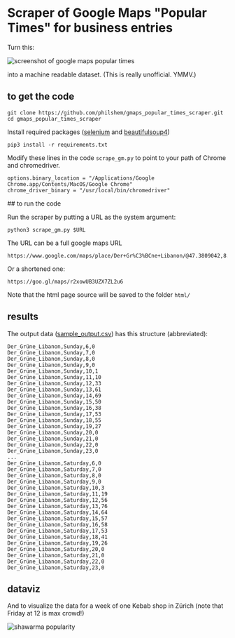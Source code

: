 # Scraper of Google Maps "Popular Times" for business entries

Turn this:

![screenshot of google maps popular times](https://gist.githubusercontent.com/philshem/71507d4e8ecfabad252fbdf4d9f8bdd2/raw/ab2530b4b3bfab57f4fe65ddc58792f4bb76758e/gmaps_popular_times.png)

into a machine readable dataset. (This is really unofficial. YMMV.)

## to get the code

    git clone https://github.com/philshem/gmaps_popular_times_scraper.git
    cd gmaps_popular_times_scraper

Install required packages ([selenium](https://pypi.org/project/selenium/) and [beautifulsoup4](https://pypi.org/project/beautifulsoup4/))

    pip3 install -r requirements.txt

Modify these lines in the code `scrape_gm.py` to point to your path of Chrome and chromedriver.

    options.binary_location = "/Applications/Google Chrome.app/Contents/MacOS/Google Chrome"
    chrome_driver_binary = "/usr/local/bin/chromedriver"

## to run the code

Run the scraper by putting a URL as the system argument:

    python3 scrape_gm.py $URL

The URL can be a full google maps URL

    https://www.google.com/maps/place/Der+Gr%C3%BCne+Libanon/@47.3809042,8.5325368,17z/data=!3m1!4b1!4m5!3m4!1s0x47900a0e662015b7:0x54fec14b60b7f528!8m2!3d47.3809006!4d8.5347255

Or a shortened one:

    https://goo.gl/maps/r2xowUB3UZX7ZL2u6

Note that the html page source will be saved to the folder `html/`

## results

The output data ([sample_output.csv](https://raw.githubusercontent.com/philshem/gmaps_popular_times_scraper/master/sample_output.csv)) has this structure (abbreviated):

```
Der_Grüne_Libanon,Sunday,6,0
Der_Grüne_Libanon,Sunday,7,0
Der_Grüne_Libanon,Sunday,8,0
Der_Grüne_Libanon,Sunday,9,0
Der_Grüne_Libanon,Sunday,10,1
Der_Grüne_Libanon,Sunday,11,10
Der_Grüne_Libanon,Sunday,12,33
Der_Grüne_Libanon,Sunday,13,61
Der_Grüne_Libanon,Sunday,14,69
Der_Grüne_Libanon,Sunday,15,50
Der_Grüne_Libanon,Sunday,16,38
Der_Grüne_Libanon,Sunday,17,53
Der_Grüne_Libanon,Sunday,18,55
Der_Grüne_Libanon,Sunday,19,27
Der_Grüne_Libanon,Sunday,20,0
Der_Grüne_Libanon,Sunday,21,0
Der_Grüne_Libanon,Sunday,22,0
Der_Grüne_Libanon,Sunday,23,0
...
Der_Grüne_Libanon,Saturday,6,0
Der_Grüne_Libanon,Saturday,7,0
Der_Grüne_Libanon,Saturday,8,0
Der_Grüne_Libanon,Saturday,9,0
Der_Grüne_Libanon,Saturday,10,3
Der_Grüne_Libanon,Saturday,11,19
Der_Grüne_Libanon,Saturday,12,56
Der_Grüne_Libanon,Saturday,13,76
Der_Grüne_Libanon,Saturday,14,64
Der_Grüne_Libanon,Saturday,15,57
Der_Grüne_Libanon,Saturday,16,58
Der_Grüne_Libanon,Saturday,17,53
Der_Grüne_Libanon,Saturday,18,41
Der_Grüne_Libanon,Saturday,19,26
Der_Grüne_Libanon,Saturday,20,0
Der_Grüne_Libanon,Saturday,21,0
Der_Grüne_Libanon,Saturday,22,0
Der_Grüne_Libanon,Saturday,23,0
```

## dataviz

And to visualize the data for a week of one Kebab shop in Zürich (note that Friday at 12 is max crowd!)

![shawarma popularity](https://gist.githubusercontent.com/philshem/71507d4e8ecfabad252fbdf4d9f8bdd2/raw/ab2530b4b3bfab57f4fe65ddc58792f4bb76758e/shawarma_popularity.png)

